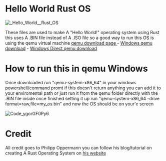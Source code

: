 # Hello World Rust OS

![_Hello_World__Rust_OS](https://user-images.githubusercontent.com/119659110/213738815-b9a7cc42-d348-4980-b920-f715781c3e8d.png)

These files are used to make A "Hello World!" operating system using Rust
this uses A .BIN file instead of A .ISO file so a good way to run this OS is using the qemu virtual machine [qemu download page ](https://www.qemu.org/download) - [Windows qemu download](https://qemu.weilnetz.de/w64/) - [Windows Direct qemu download](https://qemu.weilnetz.de/w64/qemu-w64-setup-20221230.exe)


# How to run this in qemu Windows
Once downloaded run "qemu-system-x86_64" in your windows powershell/command promt if this doesn't return anything you can add it to your enviromental path or just run it from the qemu folder directly with the .BIN file inside once finished setting it up run "qemu-system-x86_64 -drive format=raw,file=my_os.bin"
and now the OS should be on your'e screen


![Code_ygorGF0Py6](https://user-images.githubusercontent.com/119659110/213742343-bd605879-df1e-472a-9486-32bd6cd18a22.png)


# Credit 

All credit goes to Philipp Oppermann you can follow his blog/tutorial on creating A Rust Operating System on [his website](https://os.phil-opp.com/)
